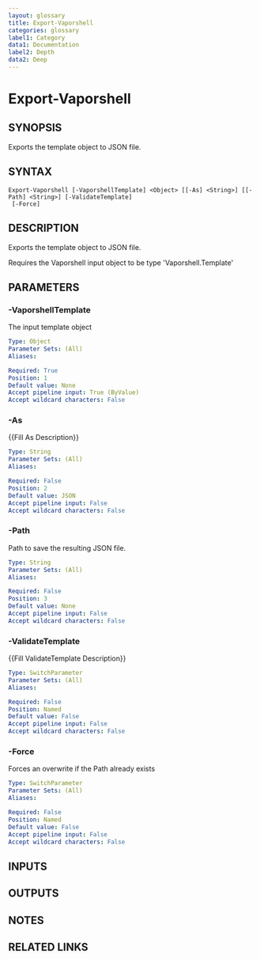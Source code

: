 ```yaml
---
layout: glossary
title: Export-Vaporshell
categories: glossary
label1: Category
data1: Documentation
label2: Depth
data2: Deep
---
```


# Export-Vaporshell

## SYNOPSIS
Exports the template object to JSON file.

## SYNTAX

```
Export-Vaporshell [-VaporshellTemplate] <Object> [[-As] <String>] [[-Path] <String>] [-ValidateTemplate]
 [-Force]
```

## DESCRIPTION
Exports the template object to JSON file.

Requires the Vaporshell input object to be type 'Vaporshell.Template'

## PARAMETERS

### -VaporshellTemplate
The input template object

```yaml
Type: Object
Parameter Sets: (All)
Aliases: 

Required: True
Position: 1
Default value: None
Accept pipeline input: True (ByValue)
Accept wildcard characters: False
```

### -As
{{Fill As Description}}

```yaml
Type: String
Parameter Sets: (All)
Aliases: 

Required: False
Position: 2
Default value: JSON
Accept pipeline input: False
Accept wildcard characters: False
```

### -Path
Path to save the resulting JSON file.

```yaml
Type: String
Parameter Sets: (All)
Aliases: 

Required: False
Position: 3
Default value: None
Accept pipeline input: False
Accept wildcard characters: False
```

### -ValidateTemplate
{{Fill ValidateTemplate Description}}

```yaml
Type: SwitchParameter
Parameter Sets: (All)
Aliases: 

Required: False
Position: Named
Default value: False
Accept pipeline input: False
Accept wildcard characters: False
```

### -Force
Forces an overwrite if the Path already exists

```yaml
Type: SwitchParameter
Parameter Sets: (All)
Aliases: 

Required: False
Position: Named
Default value: False
Accept pipeline input: False
Accept wildcard characters: False
```

## INPUTS

## OUTPUTS

## NOTES

## RELATED LINKS

